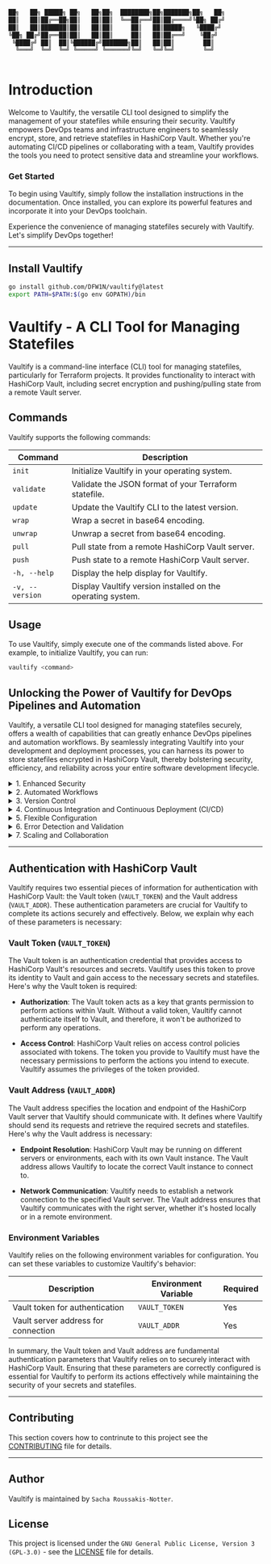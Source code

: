 <!-- // ########################################################################################
// # ██████╗ ██╗   ██╗██╗   ██╗███╗   ██╗     ██████╗ ██████╗  ██████╗ ██╗   ██╗██████╗   #
// # ██╔══██╗██║   ██║██║   ██║████╗  ██║    ██╔════╝ ██╔══██╗██╔═══██╗██║   ██║██╔══██╗  #
// # ██████╔╝██║   ██║██║   ██║██╔██╗ ██║    ██║  ███╗██████╔╝██║   ██║██║   ██║██████╔╝  #
// # ██╔══██╗██║   ██║██║   ██║██║╚██╗██║    ██║   ██║██╔══██╗██║   ██║██║   ██║██╔═══╝   #
// # ██████╔╝╚██████╔╝╚██████╔╝██║ ╚████║    ╚██████╔╝██║  ██║╚██████╔╝╚██████╔╝██║       #
// # ╚═════╝  ╚═════╝  ╚═════╝ ╚═╝  ╚═══╝     ╚═════╝ ╚═╝  ╚═╝ ╚═════╝  ╚═════╝ ╚═╝       #
// # Author: Sacha Roussakis-Notter														  #
// # Project: Vaultify																	  #
// # Description: Easily push, pull and encrypt tofu and terraform statefiles from Vault. #
// ######################################################################################## -->

```bash
██╗   ██╗ █████╗ ██╗   ██╗██╗  ████████╗██╗███████╗██╗   ██╗
██║   ██║██╔══██╗██║   ██║██║  ╚══██╔══╝██║██╔════╝╚██╗ ██╔╝
██║   ██║███████║██║   ██║██║     ██║   ██║█████╗   ╚████╔╝ 
╚██╗ ██╔╝██╔══██║██║   ██║██║     ██║   ██║██╔══╝    ╚██╔╝  
 ╚████╔╝ ██║  ██║╚██████╔╝███████╗██║   ██║██║        ██║   
  ╚═══╝  ╚═╝  ╚═╝ ╚═════╝ ╚══════╝╚═╝   ╚═╝╚═╝        ╚═╝   
                                                            
```

# Introduction

Welcome to Vaultify, the versatile CLI tool designed to simplify the management of your statefiles while ensuring their security. Vaultify empowers DevOps teams and infrastructure engineers to seamlessly encrypt, store, and retrieve statefiles in HashiCorp Vault. Whether you're automating CI/CD pipelines or collaborating with a team, Vaultify provides the tools you need to protect sensitive data and streamline your workflows.

### Get Started

To begin using Vaultify, simply follow the installation instructions in the documentation. Once installed, you can explore its powerful features and incorporate it into your DevOps toolchain.

Experience the convenience of managing statefiles securely with Vaultify. Let's simplify DevOps together!

---

## Install Vaultify

```bash
go install github.com/DFW1N/vaultify@latest
export PATH=$PATH:$(go env GOPATH)/bin
```

# Vaultify - A CLI Tool for Managing Statefiles

Vaultify is a command-line interface (CLI) tool for managing statefiles, particularly for Terraform projects. It provides functionality to interact with HashiCorp Vault, including secret encryption and pushing/pulling state from a remote Vault server.

## Commands

Vaultify supports the following commands:

| Command       | Description                                       |
|---------------|---------------------------------------------------|
| `init`        | Initialize Vaultify in your operating system.     |
| `validate`    | Validate the JSON format of your Terraform statefile. |
| `update`      | Update the Vaultify CLI to the latest version.    |
| `wrap`        | Wrap a secret in base64 encoding.                |
| `unwrap`      | Unwrap a secret from base64 encoding.            |
| `pull`        | Pull state from a remote HashiCorp Vault server.  |
| `push`        | Push state to a remote HashiCorp Vault server.    |
| `-h, --help`        | Display the help display for Vaultify.    |
| `-v, --version`        | Display Vaultify version installed on the operating system.    |

## Usage

To use Vaultify, simply execute one of the commands listed above. For example, to initialize Vaultify, you can run:

```bash
vaultify <command>
```

## Unlocking the Power of Vaultify for DevOps Pipelines and Automation

Vaultify, a versatile CLI tool designed for managing statefiles securely, offers a wealth of capabilities that can greatly enhance DevOps pipelines and automation workflows. By seamlessly integrating Vaultify into your development and deployment processes, you can harness its power to store statefiles encrypted in HashiCorp Vault, thereby bolstering security, efficiency, and reliability across your entire software development lifecycle.

<details>
  <summary>1. Enhanced Security</summary>

Vaultify empowers DevOps teams to enhance the security of their statefiles by encrypting and storing them in HashiCorp Vault. This ensures that sensitive information and infrastructure configurations remain protected at rest. With Vaultify, secrets and statefiles are shielded from unauthorized access, reducing the risk of data breaches.
</details>

<details>
  <summary>2. Automated Workflows</summary>

Integrate Vaultify into your CI/CD pipelines to automate the encryption and storage of statefiles. By seamlessly incorporating Vaultify commands into your scripts, you can achieve consistency and reliability in managing statefiles across different environments. Automation ensures that every statefile is encrypted and stored securely without manual intervention.
</details>

<details>
  <summary>3. Version Control</summary>

Vaultify allows you to version control your statefiles efficiently. By wrapping and unwrapping secrets within the statefiles using base64 encoding, you can maintain a historical record of changes. This ensures that you can easily track, compare, and revert to previous versions of statefiles when necessary.
</details>

<details>
  <summary>4. Continuous Integration and Continuous Deployment (CI/CD)</summary>

Leverage Vaultify's capabilities within your CI/CD processes. Ensure that statefiles are encrypted before deployment and securely pushed to HashiCorp Vault. This guarantees that only authorized systems and personnel can access and retrieve statefiles, reducing the risk of unauthorized modifications or data exposure.
</details>

<details>
  <summary>5. Flexible Configuration</summary>

Vaultify's support for environment variables, such as VAULT_TOKEN and VAULT_ADDR, allows you to customize and adapt its behavior to various deployment scenarios. Whether you're working in a multi-environment setup or dealing with different Vault instances, Vaultify's flexibility accommodates your specific requirements.
</details>

<details>
  <summary>6. Error Detection and Validation</summary>

Utilize Vaultify's validate command to automatically check the JSON format of your Terraform statefiles. This built-in validation ensures that your statefiles are well-structured and error-free before deployment, reducing the risk of issues in production environments.
</details>

<details>
  <summary>7. Scaling and Collaboration</summary>

As your DevOps infrastructure scales and teams collaborate on projects, Vaultify remains a robust tool for managing secrets and statefiles securely. Each team member can easily use Vaultify to access and update statefiles in a standardized and secure manner, promoting efficient collaboration.
</details>

---

## Authentication with HashiCorp Vault

Vaultify requires two essential pieces of information for authentication with HashiCorp Vault: the Vault token (`VAULT_TOKEN`) and the Vault address (`VAULT_ADDR`). These authentication parameters are crucial for Vaultify to complete its actions securely and effectively. Below, we explain why each of these parameters is necessary:

### Vault Token (`VAULT_TOKEN`)

The Vault token is an authentication credential that provides access to HashiCorp Vault's resources and secrets. Vaultify uses this token to prove its identity to Vault and gain access to the necessary secrets and statefiles. Here's why the Vault token is required:

- **Authorization**: The Vault token acts as a key that grants permission to perform actions within Vault. Without a valid token, Vaultify cannot authenticate itself to Vault, and therefore, it won't be authorized to perform any operations.

- **Access Control**: HashiCorp Vault relies on access control policies associated with tokens. The token you provide to Vaultify must have the necessary permissions to perform the actions you intend to execute. Vaultify assumes the privileges of the token provided.

### Vault Address (`VAULT_ADDR`)

The Vault address specifies the location and endpoint of the HashiCorp Vault server that Vaultify should communicate with. It defines where Vaultify should send its requests and retrieve the required secrets and statefiles. Here's why the Vault address is necessary:

- **Endpoint Resolution**: HashiCorp Vault may be running on different servers or environments, each with its own Vault instance. The Vault address allows Vaultify to locate the correct Vault instance to connect to.

- **Network Communication**: Vaultify needs to establish a network connection to the specified Vault server. The Vault address ensures that Vaultify communicates with the right server, whether it's hosted locally or in a remote environment.

### Environment Variables

Vaultify relies on the following environment variables for configuration. You can set these variables to customize Vaultify's behavior:

| Description                         | Environment Variable | Required |
|-------------------------------------|----------------------|----------|
| Vault token for authentication     | `VAULT_TOKEN`        | Yes      |
| Vault server address for connection | `VAULT_ADDR`         | Yes  

In summary, the Vault token and Vault address are fundamental authentication parameters that Vaultify relies on to securely interact with HashiCorp Vault. Ensuring that these parameters are correctly configured is essential for Vaultify to perform its actions effectively while maintaining the security of your secrets and statefiles.

---

## Contributing

This section covers how to contrinute to this project  see the [CONTRIBUTING](CONTRIBUTING.md) file for details.

---

## Author

Vaultify is maintained by `Sacha Roussakis-Notter`.

## License

This project is licensed under the `GNU General Public License, Version 3 (GPL-3.0)` - see the [LICENSE](LICENSE) file for details.